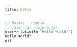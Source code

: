 ```yaml
---
title: hello
---
```


~~~ clojure
;; Начать - просто
;; java -jar clojure.jar
user=> (println "Hello World!")
Hello World!
nil
~~~
